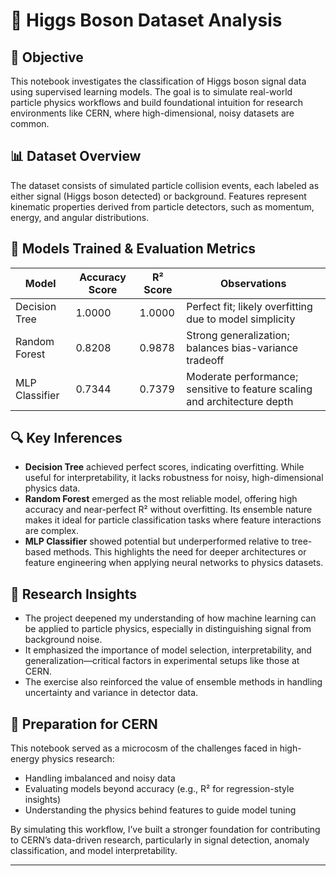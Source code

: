 # 🧠 Higgs Boson Dataset Analysis

## 🎯 Objective

This notebook investigates the classification of Higgs boson signal data using supervised learning models. The goal is to simulate real-world particle physics workflows and build foundational intuition for research environments like CERN, where high-dimensional, noisy datasets are common.

## 📊 Dataset Overview

The dataset consists of simulated particle collision events, each labeled as either signal (Higgs boson detected) or background. Features represent kinematic properties derived from particle detectors, such as momentum, energy, and angular distributions.

## 🧪 Models Trained & Evaluation Metrics

| Model            | Accuracy Score | R² Score     | Observations |
|------------------|----------------|--------------|--------------|
| Decision Tree     | 1.0000         | 1.0000       | Perfect fit; likely overfitting due to model simplicity |
| Random Forest     | 0.8208         | 0.9878       | Strong generalization; balances bias-variance tradeoff |
| MLP Classifier    | 0.7344         | 0.7379       | Moderate performance; sensitive to feature scaling and architecture depth |

## 🔍 Key Inferences

- **Decision Tree** achieved perfect scores, indicating overfitting. While useful for interpretability, it lacks robustness for noisy, high-dimensional physics data.
- **Random Forest** emerged as the most reliable model, offering high accuracy and near-perfect R² without overfitting. Its ensemble nature makes it ideal for particle classification tasks where feature interactions are complex.
- **MLP Classifier** showed potential but underperformed relative to tree-based methods. This highlights the need for deeper architectures or feature engineering when applying neural networks to physics datasets.

## 🧠 Research Insights

- The project deepened my understanding of how machine learning can be applied to particle physics, especially in distinguishing signal from background noise.
- It emphasized the importance of model selection, interpretability, and generalization—critical factors in experimental setups like those at CERN.
- The exercise also reinforced the value of ensemble methods in handling uncertainty and variance in detector data.

## 🚀 Preparation for CERN

This notebook served as a microcosm of the challenges faced in high-energy physics research:
- Handling imbalanced and noisy data
- Evaluating models beyond accuracy (e.g., R² for regression-style insights)
- Understanding the physics behind features to guide model tuning

By simulating this workflow, I’ve built a stronger foundation for contributing to CERN’s data-driven research, particularly in signal detection, anomaly classification, and model interpretability.

---


